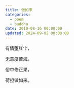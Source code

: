 ```yaml
---
title: 做如来
categories:
  - poem
  - buddha
date: 2010-08-16 00:00:00
updated: 2024-09-02 00:00:00
---
```


有情堕红尘，

无意度苦海。

俗中修正果，

荷担做如来。